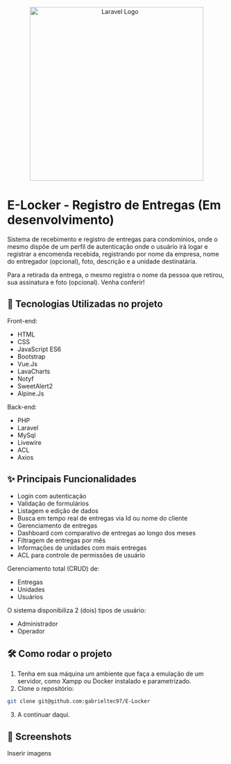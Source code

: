 <p align="center"><a href="https://laravel.com" target="_blank"><img src="https://raw.githubusercontent.com/laravel/art/master/logo-lockup/5%20SVG/2%20CMYK/1%20Full%20Color/laravel-logolockup-cmyk-red.svg" width="400" alt="Laravel Logo"></a></p>

# E-Locker - Registro de Entregas (Em desenvolvimento)
Sistema de recebimento e registro de entregas para condomínios, onde o mesmo dispõe de um perfil de autenticação onde o usuário irá logar e registrar a encomenda recebida, registrando por nome da empresa, nome do entregador (opcional), foto, descrição e a unidade destinatária. 

Para a retirada da entrega, o mesmo registra o nome da pessoa que retirou, sua assinatura e foto (opcional). Venha conferir!

## 🚀 Tecnologias Utilizadas no projeto

Front-end:
- HTML
- CSS
- JavaScript ES6
- Bootstrap
- Vue.Js
- LavaCharts
- Notyf
- SweetAlert2
- Alpine.Js

Back-end:
- PHP
- Laravel
- MySql
- Livewire
- ACL
- Axios

## ✨ Principais Funcionalidades

- Login com autenticação
- Validação de formulários
- Listagem e edição de dados
- Busca em tempo real de entregas via Id ou nome do cliente
- Gerenciamento de entregas
- Dashboard com comparativo de entregas ao longo dos meses
- Filtragem de entregas por mês
- Informações de unidades com mais entregas
- ACL para controle de permissões de usuário

Gerenciamento total (CRUD) de:

- Entregas
- Unidades
- Usuários

O sistema disponibiliza 2 (dois) tipos de usuário:

- Administrador
- Operador

## 🛠️ Como rodar o projeto

1. Tenha em sua máquina um ambiente que faça a emulação de um servidor, como Xampp ou Docker instalado e parametrizado.
2. Clone o repositório:
```bash
git clone git@github.com:gabrieltec97/E-Locker
```
3. A continuar daqui.


## 📸 Screenshots

Inserir imagens
